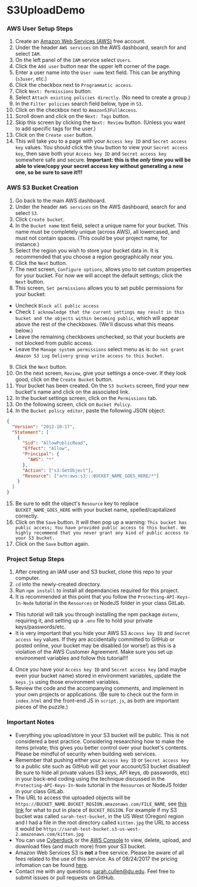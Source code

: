 # S3UploadDemo

### AWS User Setup Steps

1.  Create an [Amazon Web Services (AWS)](https://aws.amazon.com) free account.
2.  Under the header `AWS services` on the AWS dashboard, search for and select `IAM`.
3.  On the left panel of the `IAM` service select `Users`.
4.  Click the `Add user` button near the upper left corner of the page.
5.  Enter a user name into the `User name` text field. This can be anything (`s3user`, etc.)
6.  Click the checkbox next to `Programmatic access`.
7.  Click `Next: Permissions` button.
8.  Select `Attach existing policies directly`. (No need to create a group.)
9.  In the `Filter policies` search field below, type in `S3`.
10. Click on the checkbox next to `AmazonS3FullAccess`.
11. Scroll down and click on the `Next: Tags` button.
12. Skip this screen by clicking the `Next: Review` button. (Unless you want to add specific tags for the user.)
13. Click on the `Create user` button.
14. This will take you to a page with your `Access key ID` and `Secret access key` values. You should click the `Show` button to view your `Secret access key`, then save both your `Access key ID` and `Secret access key` somewhere safe and secure. **Important: this is the _only_ time you will be able to view/copy your secret access key without generating a new one, so be sure to save it!!!**

### AWS S3 Bucket Creation

1.  Go back to the main AWS dashboard.
2.  Under the header `AWS services` on the AWS dashboard, search for and select `S3`.
3.  Click `Create bucket`.
4.  In the `Bucket name` text field, select a unique name for your bucket. This name must be completely unique (across AWS), all lowercased, and must not contain spaces. (This could be your project name, for instance.)
5.  Select the region you wish to store your bucket data in. It is recommended that you choose a region geographically near you.
6.  Click the `Next` button.
7.  The next screen, `Configure options`, allows you to set custom properties for your bucket. For now we will accept the default settings; click the `Next` button.
8.  This screen, `Set permissions` allows you to set public permissions for your bucket:

- Uncheck `Block all public access`
- Check `I acknowledge that the current settings may result in this bucket and the objects within becoming public`, which will appear above the rest of the checkboxes. (We'll discuss what this means below.)
- Leave the remaining checkboxes unchecked, so that your buckets are not blocked from public access.
- Leave the `Manage system permissions` select menu as is: `Do not grant Amazon S3 Log Delivery group write access to this bucket`.

9.  Click the `Next` button.
10. On the next screen, `Review`, give your settings a once-over. If they look good, click on the `Create Bucket` button.
11. Your bucket has been created. On the `S3 buckets` screen, find your new bucket's name and click on the associated link.
12. In the bucket settings screen, click on the `Permissions` tab.
13. On the following screen, click on `Bucket Policy`.
14. In the `Bucket policy editor`, paste the following JSON object:

```json
{
  "Version": "2012-10-17",
  "Statement": [
    {
      "Sid": "AllowPublicRead",
      "Effect": "Allow",
      "Principal": {
        "AWS": "*"
      },
      "Action": ["s3:GetObject"],
      "Resource": ["arn:aws:s3:::BUCKET_NAME_GOES_HERE/*"]
    }
  ]
}
```

15. Be sure to edit the object's `Resource` key to replace `BUCKET_NAME_GOES_HERE` with your bucket name, spelled/capitalized correctly.
16. Click on the `Save` button. It will then pop up a warning: `This bucket has public access; You have provided public access to this bucket. We highly recommend that you never grant any kind of public access to your S3 bucket.`
17. Click on the `Save` button again.

### Project Setup Steps

1.  After creating an IAM user and S3 bucket, clone this repo to your computer.
2.  `cd` into the newly-created directory.
3.  Run `npm install` to install all dependancies required for this project.
4.  It is recommended at this point that you follow the `Protecting-API-Keys-In-Node` tutorial in the `Resources` or NodeJS folder in your class GitLab.

- This tutorial will talk you through installing the npm package `dotenv`, requiring it, and setting up a `.env` file to hold your private keys/passwords/etc.
- It is very important that you hide your AWS S3 `Access key ID` and `Secret access key` values. If they are accidentally committed to GitHub or posted online, your bucket may be disabled (or worse!) as this is a violation of the AWS Customer Agreement. Make sure you set up environment variables and follow this tutorial!!!

4.  Once you have your `Access key ID` and `Secret access key` (and maybe even your bucket name) stored in environment variables, update the `keys.js` using those environment variables.
5.  Review the code and the accompanying comments, and implement in your own projects or applications. (Be sure to check out the form in `index.html` and the front-end JS in `script.js`, as both are important pieces of the puzzle.)

### Important Notes

- Everything you upload/store in your S3 bucket will be public. This is not considered a best practice. Considering researching how to make the items private; this gives you better control over your bucket's contents. Please be mindful of security when building web services.
- Remember that pushing either your `Access key ID` or `Secret access key` to a public site such as GitHub will get your account/S3 bucket disabled! Be sure to hide all private values (S3 keys, API keys, db passwords, etc) in your back-end coding using the technique discussed in the `Protecting-API-Keys-In-Node` tutorial in the `Resources` or NodeJS folder in your class GitLab.
- The URL to access the uploaded objects will be `https://BUCKET_NAME.BUCKET_REGION.amazonaws.com/FILE_NAME`, see [this link](http://docs.aws.amazon.com/general/latest/gr/rande.html#s3_region) for what to put in place of `BUCKET_REGION`. For example if my S3 bucket was called `sarah-test-bucket`, in the US West (Oregon) region and I had a file in the root directory called `kitten.jpg` the URL to access it would be `https://sarah-test-bucket.s3-us-west-2.amazonaws.com/kitten.jpg`
- You can use [Cyberduck](https://cyberduck.io) or the [AWS Console](https://console.aws.amazon.com/console/home) to view, delete, upload, and download files (and much more) from your S3 bucket.
- Amazon Web Services S3 is **not** a free service. Please be aware of all fees related to the use of this service. As of 08/24/2017 the pricing infomation can be found [here](https://aws.amazon.com/s3/pricing/).
- Contact me with any questions: [sarah.cullen@du.edu](mailto:sarah.cullen@du.edu). Feel free to submit issues or pull requests on GitHub.
